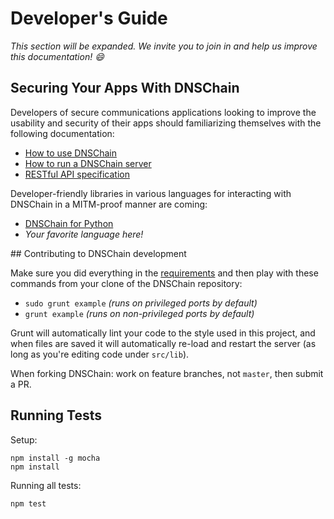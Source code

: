 # Developer's Guide

_This section will be expanded. We invite you to join in and help us improve this documentation! :smile:_

## Securing Your Apps With DNSChain

Developers of secure communications applications looking to improve the usability and security of their apps should familiarizing themselves with the following documentation:

- [How to use DNSChain](How-do-I-use-it.md)
- [How to run a DNSChain server](How-do-I-run-my-own.md)
- [RESTful API specification](What-is-it.md#metaTLD)

Developer-friendly libraries in various languages for interacting with DNSChain in a MITM-proof manner are coming:

- [DNSChain for Python](https://github.com/okTurtles/pydnschain)
- _Your favorite language here!_

<a name="Working"/>
## Contributing to DNSChain development

Make sure you did everything in the [requirements](How-do-I-run-my-own.md#Requirements) and then play with these commands from your clone of the DNSChain repository:

- `sudo grunt example` _(runs on privileged ports by default)_
- `grunt example` _(runs on non-privileged ports by default)_

Grunt will automatically lint your code to the style used in this project, and when files are saved it will automatically re-load and restart the server (as long as you're editing code under `src/lib`).

When forking DNSChain: work on feature branches, not `master`, then submit a PR.

## Running Tests

Setup:

    npm install -g mocha
    npm install

Running all tests:

    npm test
